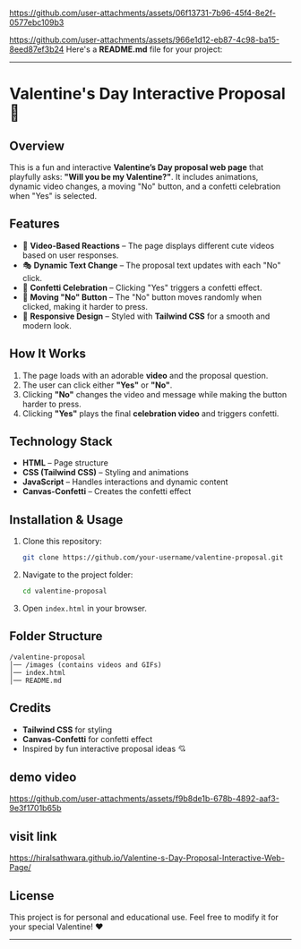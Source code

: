 
https://github.com/user-attachments/assets/06f13731-7b96-45f4-8e2f-0577ebc109b3

https://github.com/user-attachments/assets/966e1d12-eb87-4c98-ba15-8eed87ef3b24
Here's a **README.md** file for your project:  

---

# **Valentine's Day Interactive Proposal 💖**  

## **Overview**  
This is a fun and interactive **Valentine’s Day proposal web page** that playfully asks: **"Will you be my Valentine?"**. It includes animations, dynamic video changes, a moving "No" button, and a confetti celebration when "Yes" is selected.  

## **Features**  
- 🎥 **Video-Based Reactions** – The page displays different cute videos based on user responses.  
- 🎭 **Dynamic Text Change** – The proposal text updates with each "No" click.  
- 🎈 **Confetti Celebration** – Clicking "Yes" triggers a confetti effect.  
- 🏃 **Moving "No" Button** – The "No" button moves randomly when clicked, making it harder to press.  
- 📱 **Responsive Design** – Styled with **Tailwind CSS** for a smooth and modern look.  

## **How It Works**  
1. The page loads with an adorable **video** and the proposal question.  
2. The user can click either **"Yes"** or **"No"**.  
3. Clicking **"No"** changes the video and message while making the button harder to press.  
4. Clicking **"Yes"** plays the final **celebration video** and triggers confetti.  

## **Technology Stack**  
- **HTML** – Page structure  
- **CSS (Tailwind CSS)** – Styling and animations  
- **JavaScript** – Handles interactions and dynamic content  
- **Canvas-Confetti** – Creates the confetti effect  

## **Installation & Usage**  
1. Clone this repository:  
   ```sh
   git clone https://github.com/your-username/valentine-proposal.git
   ```
2. Navigate to the project folder:  
   ```sh
   cd valentine-proposal
   ```
3. Open `index.html` in your browser.  

## **Folder Structure**  
```
/valentine-proposal
│── /images (contains videos and GIFs)
│── index.html
│── README.md
```

## **Credits**  
- **Tailwind CSS** for styling  
- **Canvas-Confetti** for confetti effect  
- Inspired by fun interactive proposal ideas 💘

## **demo video**

https://github.com/user-attachments/assets/f9b8de1b-678b-4892-aaf3-9e3f1701b65b


## **visit link**
 https://hiralsathwara.github.io/Valentine-s-Day-Proposal-Interactive-Web-Page/


## **License**  
This project is for personal and educational use. Feel free to modify it for your special Valentine! ❤️  

---

